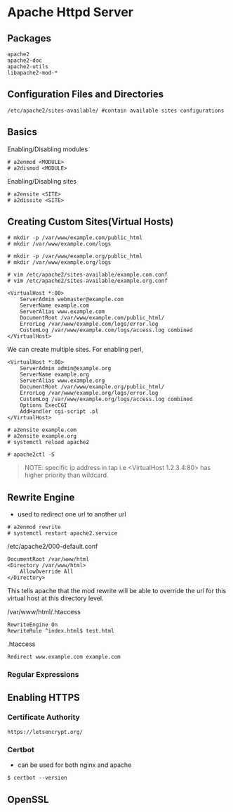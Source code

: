# Apache Httpd Server

## Packages
```
apache2
apache2-doc
apache2-utils
libapache2-mod-*
```

## Configuration Files and Directories
```
/etc/apache2/sites-available/ #contain available sites configurations
```

## Basics
Enabling/Disabling modules
```
# a2enmod <MODULE>
# a2dismod <MODULE>
```
Enabling/Disabling sites
```
# a2ensite <SITE>
# a2dissite <SITE>
```

## Creating Custom Sites(Virtual Hosts)

```
# mkdir -p /var/www/example.com/public_html
# mkdir /var/www/example.com/logs

# mkdir -p /var/www/example.org/public_html
# mkdir /var/www/example.org/logs
```

```
# vim /etc/apache2/sites-available/example.com.conf
# vim /etc/apache2/sites-available/example.org.conf
```

```
<VirtualHost *:80>
	ServerAdmin webmaster@example.com
	ServerName example.com
	ServerAlias www.example.com
	DocumentRoot /var/www/example.com/public_html/
	ErrorLog /var/www/example.com/logs/error.log
	CustomLog /var/www/example.com/logs/access.log combined
</VirtualHost>
```
We can create multiple sites. For enabling perl,
```
<VirtualHost *:80>
	ServerAdmin admin@example.org
	ServerName example.org
	ServerAlias www.example.org
	DocumentRoot /var/www/example.org/public_html/
	ErrorLog /var/www/example.org/logs/error.log
	CustomLog /var/www/example.org/logs/access.log combined
	Options ExecCGI
	AddHandler cgi-script .pl
</VirtualHost>
```

```
# a2ensite example.com
# a2ensite example.org
# systemctl reload apache2
```

```
# apache2ctl -S
```

> NOTE: specific ip address in <VirtualHost> tap i.e <VirtualHost 1.2.3.4:80> has higher priority than wildcard.

## Rewrite Engine

- used to redirect one url to another url

```
# a2enmod rewrite
# systemctl restart apache2.service
```

/etc/apache2/000-default.conf
```
DocumentRoot /var/www/html
<Directory /var/www/html>
	AllowOverride All
</Directory>
```
This tells apache that the mod rewrite will be able to override the url for this virtual host at this directory level.


/var/www/html/.htaccess
```
RewriteEngine On
RewriteRule ^index.html$ test.html
```

.htaccess
```
Redirect www.example.com example.com
```

### Regular Expressions




## Enabling HTTPS

### Certificate Authority 

`https://letsencrypt.org/`

### Certbot

- can be used for both nginx and apache

```
$ certbot --version
```


## OpenSSL













